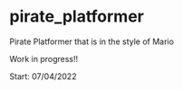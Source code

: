 # pirate_platformer
Pirate Platformer that is in the style of Mario

Work in progress!!

Start: 07/04/2022
